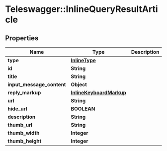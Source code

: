 # Teleswagger::InlineQueryResultArticle

## Properties
Name | Type | Description | Notes
------------ | ------------- | ------------- | -------------
**type** | [**InlineType**](InlineType.md) |  | 
**id** | **String** |  | 
**title** | **String** |  | 
**input_message_content** | **Object** |  | 
**reply_markup** | [**InlineKeyboardMarkup**](InlineKeyboardMarkup.md) |  | [optional] 
**url** | **String** |  | [optional] 
**hide_url** | **BOOLEAN** |  | [optional] 
**description** | **String** |  | [optional] 
**thumb_url** | **String** |  | [optional] 
**thumb_width** | **Integer** |  | [optional] 
**thumb_height** | **Integer** |  | [optional] 


